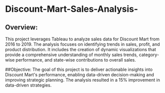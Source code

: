 # Discount-Mart-Sales-Analysis-

## Overview:
This project leverages Tableau to analyze sales data for Discount Mart from 2016 to 2019. The analysis focuses on identifying trends in sales, profit, and product distribution. It includes the creation of dynamic visualizations that provide a comprehensive understanding of monthly sales trends, category-wise performance, and state-wise contributions to overall sales.


##Objective:
The goal of this project is to deliver actionable insights into Discount Mart's performance, enabling data-driven decision-making and improving strategic planning. The analysis resulted in a 15% improvement in data-driven strategies.

